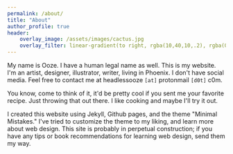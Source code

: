```yaml
---
permalink: /about/
title: "About"
author_profile: true
header:
    overlay_image: /assets/images/cactus.jpg
    overlay_filter: linear-gradient(to right, rgba(10,40,10,.2), rgba(0, 0, 1,0))
---
```


My name is Ooze. I have a human legal name as well. This is my website. I'm an artist, designer, illustrator, writer, living in Phoenix. I don't have social media. Feel free to contact me at headlessooze `[at]` protonmail `[d0t]` c0m. 

You know, come to think of it, it'd be pretty cool if you sent me your favorite recipe. Just throwing that out there. I like cooking and maybe I'll try it out.

I created this website using Jekyll, Github pages, and the theme "Minimal Mistakes." I've tried to customize the theme to my liking, and learn more about web design. This site is probably in perpetual construction; if you have any tips or book recommendations for learning web design, send them my way.